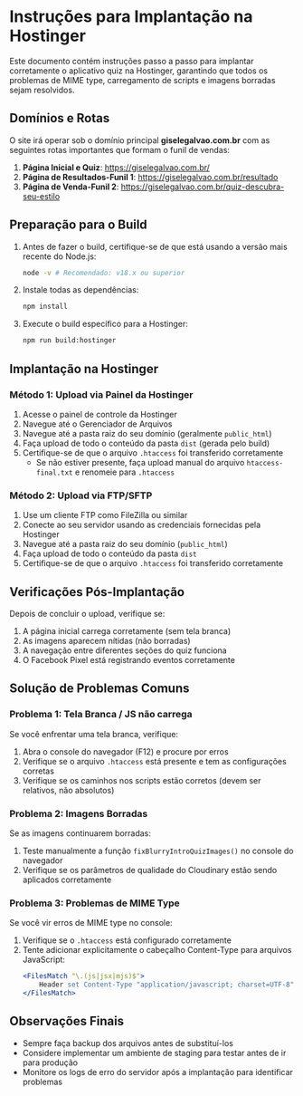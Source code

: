 # Instruções para Implantação na Hostinger

Este documento contém instruções passo a passo para implantar corretamente o aplicativo quiz na Hostinger, garantindo que todos os problemas de MIME type, carregamento de scripts e imagens borradas sejam resolvidos.

## Domínios e Rotas

O site irá operar sob o domínio principal **giselegalvao.com.br** com as seguintes rotas importantes que formam o funil de vendas:

1. **Página Inicial e Quiz**: https://giselegalvao.com.br/
2. **Página de Resultados-Funil 1**: https://giselegalvao.com.br/resultado
3. **Página de Venda-Funil 2**: https://giselegalvao.com.br/quiz-descubra-seu-estilo

## Preparação para o Build

1. Antes de fazer o build, certifique-se de que está usando a versão mais recente do Node.js:
   ```bash
   node -v # Recomendado: v18.x ou superior
   ```

2. Instale todas as dependências:
   ```bash
   npm install
   ```

3. Execute o build específico para a Hostinger:
   ```bash
   npm run build:hostinger
   ```

## Implantação na Hostinger

### Método 1: Upload via Painel da Hostinger

1. Acesse o painel de controle da Hostinger
2. Navegue até o Gerenciador de Arquivos
3. Navegue até a pasta raiz do seu domínio (geralmente `public_html`)
4. Faça upload de todo o conteúdo da pasta `dist` (gerada pelo build)
5. Certifique-se de que o arquivo `.htaccess` foi transferido corretamente
   - Se não estiver presente, faça upload manual do arquivo `htaccess-final.txt` e renomeie para `.htaccess`

### Método 2: Upload via FTP/SFTP

1. Use um cliente FTP como FileZilla ou similar
2. Conecte ao seu servidor usando as credenciais fornecidas pela Hostinger
3. Navegue até a pasta raiz do seu domínio (`public_html`)
4. Faça upload de todo o conteúdo da pasta `dist`
5. Certifique-se de que o arquivo `.htaccess` foi transferido corretamente

## Verificações Pós-Implantação

Depois de concluir o upload, verifique se:

1. A página inicial carrega corretamente (sem tela branca)
2. As imagens aparecem nítidas (não borradas)
3. A navegação entre diferentes seções do quiz funciona
4. O Facebook Pixel está registrando eventos corretamente

## Solução de Problemas Comuns

### Problema 1: Tela Branca / JS não carrega

Se você enfrentar uma tela branca, verifique:

1. Abra o console do navegador (F12) e procure por erros
2. Verifique se o arquivo `.htaccess` está presente e tem as configurações corretas
3. Verifique se os caminhos nos scripts estão corretos (devem ser relativos, não absolutos)

### Problema 2: Imagens Borradas

Se as imagens continuarem borradas:

1. Teste manualmente a função `fixBlurryIntroQuizImages()` no console do navegador
2. Verifique se os parâmetros de qualidade do Cloudinary estão sendo aplicados corretamente

### Problema 3: Problemas de MIME Type

Se você vir erros de MIME type no console:

1. Verifique se o `.htaccess` está configurado corretamente
2. Tente adicionar explicitamente o cabeçalho Content-Type para arquivos JavaScript:
   ```apache
   <FilesMatch "\.(js|jsx|mjs)$">
       Header set Content-Type "application/javascript; charset=UTF-8"
   </FilesMatch>
   ```

## Observações Finais

- Sempre faça backup dos arquivos antes de substituí-los
- Considere implementar um ambiente de staging para testar antes de ir para produção
- Monitore os logs de erro do servidor após a implantação para identificar problemas
